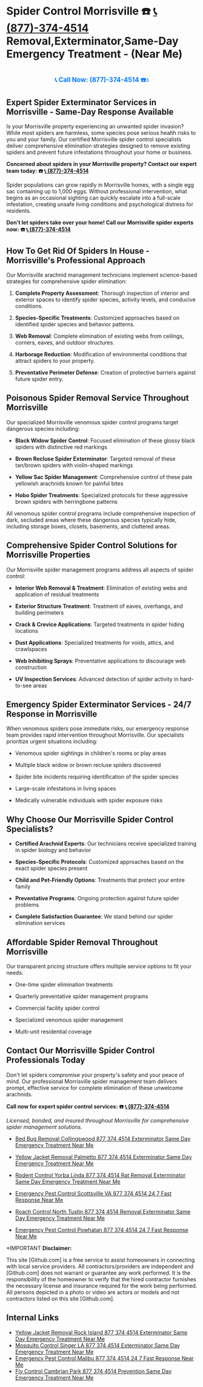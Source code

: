 # Spider Control Morrisville ☎️ [📞 (877)-374-4514](https://pest-control-4514.netlify.app) Removal,Exterminator,Same-Day Emergency Treatment - (Near Me)
# 

<p align="center" style="font-size: 1.2em; font-weight: bold; margin: 20px 0;">
  <a href="https://pest-control-4514.netlify.app" target="_blank" style="color: #007BFF; text-decoration: none;">📞 Call Now: (877)-374-4514 ☎️💧</a>
</p>

## Expert Spider Exterminator Services in Morrisville - Same-Day Response Available

Is your Morrisville property experiencing an unwanted spider invasion? While most spiders are harmless, some species pose serious health risks to you and your family. Our certified Morrisville spider control specialists deliver comprehensive elimination strategies designed to remove existing spiders and prevent future infestations throughout your home or business.

**Concerned about spiders in your Morrisville property? Contact our expert team today: ☎️ [📞 (877)-374-4514](https://pest-control-4514.netlify.app)**

Spider populations can grow rapidly in Morrisville homes, with a single egg sac containing up to 1,000 eggs. Without professional intervention, what begins as an occasional sighting can quickly escalate into a full-scale infestation, creating unsafe living conditions and psychological distress for residents.

**Don't let spiders take over your home! Call our Morrisville spider experts now: ☎️ [📞 (877)-374-4514](https://pest-control-4514.netlify.app)**

## How To Get Rid Of Spiders In House - Morrisville's Professional Approach

Our Morrisville arachnid management technicians implement science-based strategies for comprehensive spider elimination:

1. **Complete Property Assessment**: Thorough inspection of interior and exterior spaces to identify spider species, activity levels, and conducive conditions.

2. **Species-Specific Treatments**: Customized approaches based on identified spider species and behavior patterns.

3. **Web Removal**: Complete elimination of existing webs from ceilings, corners, eaves, and outdoor structures.

4. **Harborage Reduction**: Modification of environmental conditions that attract spiders to your property.

5. **Preventative Perimeter Defense**: Creation of protective barriers against future spider entry.

## Poisonous Spider Removal Service Throughout Morrisville

Our specialized Morrisville venomous spider control programs target dangerous species including:

- **Black Widow Spider Control**: Focused elimination of these glossy black spiders with distinctive red markings

- **Brown Recluse Spider Exterminator**: Targeted removal of these tan/brown spiders with violin-shaped markings

- **Yellow Sac Spider Management**: Comprehensive control of these pale yellowish arachnids known for painful bites

- **Hobo Spider Treatments**: Specialized protocols for these aggressive brown spiders with herringbone patterns

All venomous spider control programs include comprehensive inspection of dark, secluded areas where these dangerous species typically hide, including storage boxes, closets, basements, and cluttered areas.

## Comprehensive Spider Control Solutions for Morrisville Properties

Our Morrisville spider management programs address all aspects of spider control:

- **Interior Web Removal & Treatment**: Elimination of existing webs and application of residual treatments

- **Exterior Structure Treatment**: Treatment of eaves, overhangs, and building perimeters

- **Crack & Crevice Applications**: Targeted treatments in spider hiding locations

- **Dust Applications**: Specialized treatments for voids, attics, and crawlspaces

- **Web Inhibiting Sprays**: Preventative applications to discourage web construction

- **UV Inspection Services**: Advanced detection of spider activity in hard-to-see areas

## Emergency Spider Exterminator Services - 24/7 Response in Morrisville

When venomous spiders pose immediate risks, our emergency response team provides rapid intervention throughout Morrisville. Our specialists prioritize urgent situations including:

- Venomous spider sightings in children's rooms or play areas

- Multiple black widow or brown recluse spiders discovered

- Spider bite incidents requiring identification of the spider species

- Large-scale infestations in living spaces

- Medically vulnerable individuals with spider exposure risks

## Why Choose Our Morrisville Spider Control Specialists?

- **Certified Arachnid Experts**: Our technicians receive specialized training in spider biology and behavior

- **Species-Specific Protocols**: Customized approaches based on the exact spider species present

- **Child and Pet-Friendly Options**: Treatments that protect your entire family

- **Preventative Programs**: Ongoing protection against future spider problems

- **Complete Satisfaction Guarantee**: We stand behind our spider elimination services

## Affordable Spider Removal Throughout Morrisville

Our transparent pricing structure offers multiple service options to fit your needs:

- One-time spider elimination treatments

- Quarterly preventative spider management programs

- Commercial facility spider control

- Specialized venomous spider management

- Multi-unit residential coverage

## Contact Our Morrisville Spider Control Professionals Today

Don't let spiders compromise your property's safety and your peace of mind. Our professional Morrisville spider management team delivers prompt, effective service for complete elimination of these unwelcome arachnids.

**Call now for expert spider control services: ☎️ [📞 (877)-374-4514](https://pest-control-4514.netlify.app)**

*Licensed, bonded, and insured throughout Morrisville for comprehensive spider management solutions.*


- [Bed Bug Removal Collingswood 877 374 4514 Exterminator Same Day Emergency Treatment Near Me](https://github.com/allyoucaneatsushiin/pest-control/blob/main/Bed-Bug-Removal-Collingswood-877-374-4514-Exterminator-Same-Day-Emergency-Treatment-Near-Me.md)
- [Yellow Jacket Removal Palmetto 877 374 4514 Exterminator Same Day Emergency Treatment Near Me](https://github.com/allyoucaneatsushiin/pest-control/blob/main/Yellow-Jacket-Removal-Palmetto-877-374-4514-Exterminator-Same-Day-Emergency-Treatment-Near-Me.md)
- [Rodent Control Yorba Linda 877 374 4514 Rat Removal Exterminator Same Day Emergency Treatment Near Me](https://github.com/allyoucaneatsushiin/pest-control/blob/main/Rodent-Control-Yorba-Linda-877-374-4514-Rat-Removal-Exterminator-Same-Day-Emergency-Treatment-Near-Me.md)


- [Emergency Pest Control Scottsville VA 877 374 4514 24 7 Fast Response Near Me](https://github.com/allyoucaneatsushiin/pest-control/blob/main/Emergency-Pest-Control-Scottsville-VA-877-374-4514-24-7-Fast-Response-Near-Me.md)
- [Roach Control North Tustin 877 374 4514 Removal Exterminator Same Day Emergency Treatment Near Me](https://github.com/allyoucaneatsushiin/pest-control/blob/main/Roach-Control-North-Tustin-877-374-4514-Removal-Exterminator-Same-Day-Emergency-Treatment-Near-Me.md)
- [Emergency Pest Control Powhatan 877 374 4514 24 7 Fast Response Near Me](https://github.com/allyoucaneatsushiin/pest-control/blob/main/Emergency-Pest-Control-Powhatan-877-374-4514-24-7-Fast-Response-Near-Me.md)


*IMPORTANT **Disclaimer:**  

This site [Github.com] is a free service to assist homeowners in connecting with local service providers. All contractors/providers are independent and [Github.com] does not warrant or guarantee any work performed. It is the responsibility of the homeowner to verify that the hired contractor furnishes the necessary license and insurance required for the work being performed. All persons depicted in a photo or video are actors or models and not contractors listed on this site [Github.com].


## Internal Links
- [Yellow Jacket Removal Rock Island 877 374 4514 Exterminator Same Day Emergency Treatment Near Me](https://github.com/allyoucaneatsushiin/pest-control/blob/main/Yellow-Jacket-Removal-Rock-Island-877-374-4514-Exterminator-Same-Day-Emergency-Treatment-Near-Me.md)
- [Mosquito Control Singer LA 877 374 4514 Exterminator Same Day Emergency Treatment Near Me](https://github.com/allyoucaneatsushiin/pest-control/blob/main/Mosquito-Control-Singer-LA-877-374-4514-Exterminator-Same-Day-Emergency-Treatment-Near-Me.md)
- [Emergency Pest Control Malibu 877 374 4514 24 7 Fast Response Near Me](https://github.com/allyoucaneatsushiin/pest-control/blob/main/Emergency-Pest-Control-Malibu-877-374-4514-24-7-Fast-Response-Near-Me.md)
- [Fly Control Cambrian Park 877 374 4514 Prevention Same Day Emergency Treatment Near Me](https://github.com/allyoucaneatsushiin/pest-control/blob/main/Fly-Control-Cambrian-Park-877-374-4514-Prevention-Same-Day-Emergency-Treatment-Near-Me.md)
